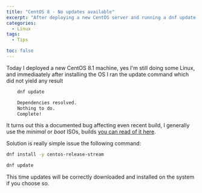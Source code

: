 ```yaml
---
title: "CentOS 8 - No updates available"
excerpt: "After deploying a new CentOS server and running a dnf update you could receive a Nothing to do, Complete! message despite updates being available"
categories:
  - Linux
tags:
  - Tips

toc: false
---
```


Today I deployed a new CentOS 8.1 machine, yes I'm still doing some Linux, and immediaately after installing the OS I ran the update command which did not yield any result

```bash
    dnf update

    Dependencies resolved.
    Nothing to do.
    Complete!
```

It turns out this a documented bug affecting even recent build, I generally use the *minimal* or *boot* ISOs, builds [you can read of it here](https://wiki.centos.org/Manuals/ReleaseNotes/CentOSStream#Stream_1905_users_need_to_take_action_after_install).

Solution is really simple issue the following command:

```bash
dnf install -y centos-release-stream

dnf update
```

This time updates will be correctly downloaded and installed on the system if you choose so.